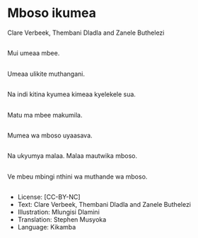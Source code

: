 # Mboso ikumea
Clare Verbeek, Thembani
Dladla and Zanele
Buthelezi

##
Mui umeaa mbee.


##
Umeaa ulikite
muthangani.


##
Na indi kitina kyumea
kimeaa kyelekele sua.


##
Matu ma mbee
makumila.


##
Mumea wa mboso
uyaasava.


##
Na ukyumya malaa.
Malaa mautwika mboso.


##
Ve mbeu mbingi nthini
wa muthande wa
mboso.


##
* License: [CC-BY-NC]
* Text: Clare Verbeek, Thembani Dladla and Zanele
Buthelezi
* Illustration: Mlungisi Dlamini
* Translation: Stephen Musyoka
* Language: Kikamba

